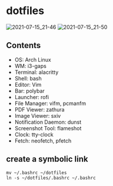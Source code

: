 # dotfiles
![2021-07-15_21-46](https://user-images.githubusercontent.com/52068717/125796500-0d538403-d938-448e-add0-aa5a4db05510.png)
![2021-07-15_21-50](https://user-images.githubusercontent.com/52068717/125796518-ca49320d-cc34-4a19-b776-0c69776a8cd0.png)

## Contents
- OS: Arch Linux   
- WM: i3-gaps   
- Terminal: alacritty   
- Shell: bash   
- Editor: Vim   
- Bar: polybar   
- Launcher: rofi   
- File Manager: vifm, pcmanfm   
- PDF Viewer: zathura   
- Image Viewer: sxiv   
- Notification Daemon: dunst   
- Screenshot Tool: flameshot   
- Clock: tty-clock   
- Fetch: neofetch, pfetch   

## create a symbolic link
```
mv ~/.bashrc ~/dotfiles
ln -s ~/dotfiles/.bashrc ~/.bashrc
```
